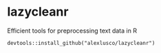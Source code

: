# lazycleanr
Efficient tools for preprocessing text data in R

```devtools::install_github("alexlusco/lazycleanr")```
